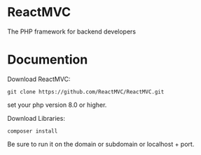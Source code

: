 # ReactMVC
The PHP framework for backend developers

# Documention
Download ReactMVC: 
```
git clone https://github.com/ReactMVC/ReactMVC.git
```
set your php version 8.0 or higher.

Download Libraries:
```
composer install
```
Be sure to run it on the domain or subdomain or localhost + port.
